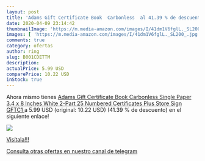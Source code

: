 ```yaml
---
layout: post
title: 'Adams Gift Certificate Book  Carbonless  al 41.39 % de descuento'
date: 2020-04-09 23:14:42
thumbnailImage: 'https://m.media-amazon.com/images/I/41dm1V6fglL._SL200_.jpg'
images: [ 'https://m.media-amazon.com/images/I/41dm1V6fglL._SL200_.jpg' ]
comments: true
category: ofertas
author: ring
slug: B001CDETTM
description:
actualPrice: 5.99 USD
comparePrice: 10.22 USD
inStock: true
---
```


Ahora mismo tienes [Adams Gift Certificate Book  Carbonless  Single Paper  3.4 x 8 Inches  White  2-Part  25 Numbered Certificates Plus Store Sign  GFTC1 ](https://www.amazon.com/dp/B001CDETTM/?tag=redken08-20) a 5.99 USD (original: 10.22 USD) (41.39 %  de descuento) en el siguiente enlace!

[![](https://m.media-amazon.com/images/I/41dm1V6fglL._SL200_.jpg)](https://www.amazon.com/dp/B001CDETTM/?tag=redken08-20)

[Visítala!!!](https://www.amazon.com/dp/B001CDETTM/?tag=redken08-20)

[Consulta otras ofertas en nuestro canal de telegram](https://t.me/s/ofertas25)
